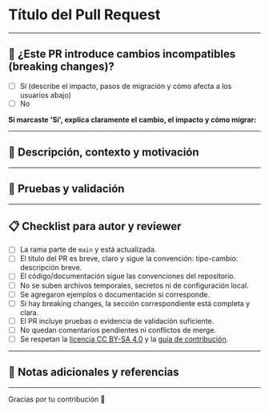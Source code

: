 # Título del Pull Request

<!--
Convención sugerida: tipo-cambio: descripción breve (ej: feat: add X, fix: correct typo, docs: update readme)
El título debe ser breve, claro y no exceder los 70 caracteres.
-->

---

## 🚨 ¿Este PR introduce cambios incompatibles (breaking changes)?

- [ ] Sí (describe el impacto, pasos de migración y cómo afecta a los usuarios abajo)
- [ ] No

**Si marcaste 'Sí', explica claramente el cambio, el impacto y cómo migrar:**

---

## 📝 Descripción, contexto y motivación

<!--
- ¿Qué problema resuelve o qué mejora aporta este PR?
- ¿Por qué es necesario este cambio? (motivación, contexto, issue, requerimiento)
- ¿Cuáles son los cambios principales? (explica el alcance, no solo lista)
- ¿Qué riesgos, dependencias o puntos críticos hay que tener en cuenta para el merge?
- Si aplica, incluye posibles escenarios de rollback o mitigación.
-->

---

## 🧪 Pruebas y validación

<!--
- ¿Cómo se probó este cambio? (pruebas manuales, ejemplos, casos de uso, CI, etc.)
- Adjunta evidencia relevante: capturas, logs, outputs, enlaces a pruebas, etc.
-->

---

## 📋 Checklist para autor y reviewer

- [ ] La rama parte de `main` y está actualizada.
- [ ] El título del PR es breve, claro y sigue la convención: tipo-cambio: descripción breve.
- [ ] El código/documentación sigue las convenciones del repositorio.
- [ ] No se suben archivos temporales, secretos ni de configuración local.
- [ ] Se agregaron ejemplos o documentación si corresponde.
- [ ] Si hay breaking changes, la sección correspondiente está completa y clara.
- [ ] El PR incluye pruebas o evidencia de validación suficiente.
- [ ] No quedan comentarios pendientes ni conflictos de merge.
- [ ] Se respetan la [licencia CC BY-SA 4.0](https://creativecommons.org/licenses/by-sa/4.0/) y la [guía de contribución](../CONTRIBUTING.md).

---

## 📢 Notas adicionales y referencias

<!--
Incluye aquí cualquier otra información relevante, enlaces a issues, discusiones, documentación o referencias externas.
-->

---

Gracias por tu contribución 🙌

<!--
💡 Recuerda: Una buena descripción y validación acelera la revisión y mejora la calidad del proyecto.
-->